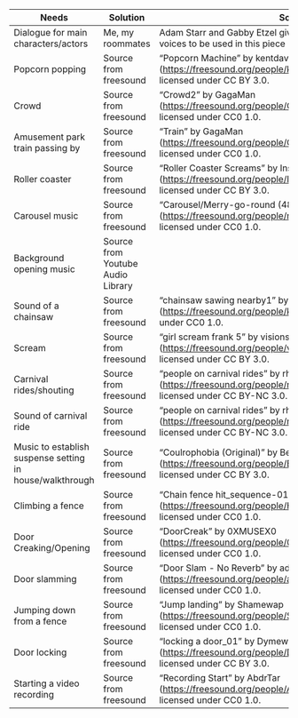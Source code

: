 | Needs | Solution | Source 
| ----|----| ---- |
| Dialogue for main characters/actors | Me, my roommates | Adam Starr and Gabby Etzel give their permission for their voices to be used in this piece |
| Popcorn popping | Source from freesound | “Popcorn Machine” by kentdavies959 (https://freesound.org/people/kentdavies959/sounds/466661/), licensed under CC BY 3.0. | 
| Crowd | Source from freesound | “Crowd2” by GagaMan (https://freesound.org/people/GagaMan/sounds/46730/), licensed under CC0 1.0.
| Amusement park train passing by | Source from freesound | “Train” by GagaMan (https://freesound.org/people/GagaMan/sounds/46731/), licensed under CC0 1.0. | 
| Roller coaster | Source from freesound | “Roller Coaster Screams” by InspectorJ (https://freesound.org/people/InspectorJ/sounds/399376/), licensed under CC BY 3.0. |
| Carousel music | Source from freesound |“Carousel/Merry-go-round (48/24)” by neilraouf (https://freesound.org/people/neilraouf/sounds/484512/), licensed under CC0 1.0. |
| Background opening music  | Source from Youtube Audio Library   
| Sound of a chainsaw  |Source from freesound | “chainsaw sawing nearby1” by kyles (https://freesound.org/people/kyles/sounds/453252/), licensed under CC0 1.0. | 
| Scream | Source from freesound | “girl scream frank 5” by visions68 (https://freesound.org/people/visions68/sounds/351334/), licensed under CC BY 3.0. | 
| Carnival rides/shouting | Source from freesound | “people on carnival rides” by rhonturn (https://freesound.org/people/rhonturn/sounds/181455/), licensed under CC BY-NC 3.0. | 
| Sound of carnival ride | Source from freesound | “people on carnival rides” by rhonturn (https://freesound.org/people/rhonturn/sounds/181455/), licensed under CC BY-NC 3.0. |
| Music to establish suspense setting in house/walkthrough | Source from freesound | “Coulrophobia (Original)” by Beetlemuse (https://freesound.org/people/Beetlemuse/sounds/588173/), licensed under CC BY 3.0. | 
| Climbing a fence | Source from freesound | “Chain fence hit_sequence-01.R” by Hupguy (https://freesound.org/people/Hupguy/sounds/138250/), licensed under CC0 1.0. | 
| Door Creaking/Opening | Source from freesound | “DoorCreak” by 0XMUSEX0 (https://freesound.org/people/0XMUSEX0/sounds/168650/), licensed under CC0 1.0.    
| Door slamming | Source from freesound | “Door Slam - No Reverb” by adriann (https://freesound.org/people/adriann/sounds/440261/), licensed under CC0 1.0. 
| Jumping down from a fence | Source from freesound | “Jump landing” by Shamewap (https://freesound.org/people/Shamewap/sounds/389678/), licensed under CC0 1.0. 
| Door locking | Source from freesound | “locking a door_01” by Dymewiz (https://freesound.org/people/Dymewiz/sounds/131024/), licensed under CC BY 3.0.  
| Starting a video recording | Source from freesound | “Recording Start” by AbdrTar (https://freesound.org/people/AbdrTar/sounds/519985/), licensed under CC0 1.0.  
  

